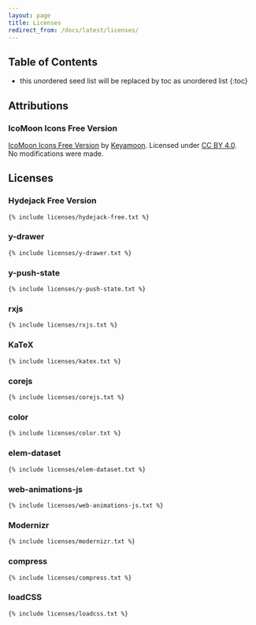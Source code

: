 ```yaml
---
layout: page
title: Licenses
redirect_from: /docs/latest/licenses/
---
```


## Table of Contents
* this unordered seed list will be replaced by toc as unordered list
{:toc}

## Attributions
### IcoMoon Icons Free Version
[IcoMoon Icons Free Version](https://icomoon.io/#icons-icomoon)
by [Keyamoon](http://keyamoon.com/).
Licensed under [CC BY 4.0](https://creativecommons.org/licenses/by/4.0/).  
No modifications were made.

## Licenses
### Hydejack Free Version
~~~
{% include licenses/hydejack-free.txt %}
~~~

### y-drawer
~~~
{% include licenses/y-drawer.txt %}
~~~

### y-push-state
~~~
{% include licenses/y-push-state.txt %}
~~~

### rxjs
~~~
{% include licenses/rxjs.txt %}
~~~

### KaTeX
~~~
{% include licenses/katex.txt %}
~~~

### corejs
~~~
{% include licenses/corejs.txt %}
~~~

### color
~~~
{% include licenses/color.txt %}
~~~

### elem-dataset
~~~
{% include licenses/elem-dataset.txt %}
~~~

### web-animations-js
~~~
{% include licenses/web-animations-js.txt %}
~~~

### Modernizr
~~~
{% include licenses/modernizr.txt %}
~~~

### compress
~~~
{% include licenses/compress.txt %}
~~~

### loadCSS
~~~
{% include licenses/loadcss.txt %}
~~~
